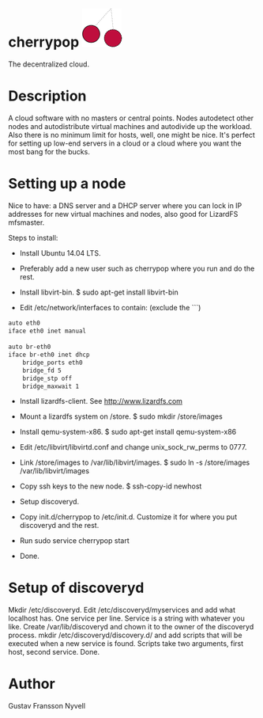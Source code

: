 # cherrypop ![](cherrypoplogo.png)
The decentralized cloud.
# Description
A cloud software with no masters or central points. Nodes autodetect other nodes and autodistribute virtual machines
and autodivide up the workload. Also there is no minimum limit for hosts, well, one might be nice. It's perfect for
setting up low-end servers in a cloud or a cloud where you want the most bang for the bucks.

# Setting up a node
Nice to have: a DNS server and a DHCP server where you can lock in IP addresses for new virtual machines and nodes, also good for LizardFS mfsmaster.

Steps to install:

- Install Ubuntu 14.04 LTS.

- Preferably add a new user such as cherrypop where you run and do the rest.

- Install libvirt-bin.
$ sudo apt-get install libvirt-bin
- Edit /etc/network/interfaces to contain: (exclude the ```)
```
auto eth0
iface eth0 inet manual

auto br-eth0
iface br-eth0 inet dhcp
    bridge_ports eth0
    bridge_fd 5
    bridge_stp off
    bridge_maxwait 1
```
- Install lizardfs-client. See http://www.lizardfs.com

- Mount a lizardfs system on /store.
$ sudo mkdir /store/images

- Install qemu-system-x86.
$ sudo apt-get install qemu-system-x86

- Edit /etc/libvirt/libvirtd.conf and change unix_sock_rw_perms to 0777.

- Link /store/images to /var/lib/libvirt/images.
$ sudo ln -s /store/images /var/lib/libvirt/images

- Copy ssh keys to the new node.
$ ssh-copy-id newhost

- Setup discoveryd.

- Copy init.d/cherrypop to /etc/init.d. Customize it for where you put discoveryd and the rest.

- Run
sudo service cherrypop start

- Done.

# Setup of discoveryd
Mkdir /etc/discoveryd. Edit /etc/discoveryd/myservices and add what localhost has. One service per line. Service is a string with whatever you like.
Create /var/lib/discoveryd and chown it to the owner of the discoveryd process. mkdir /etc/discoveryd/discovery.d/ and add scripts that will be executed when a new service is found. Scripts take two arguments, first host, second service. Done.

# Author
Gustav Fransson Nyvell
